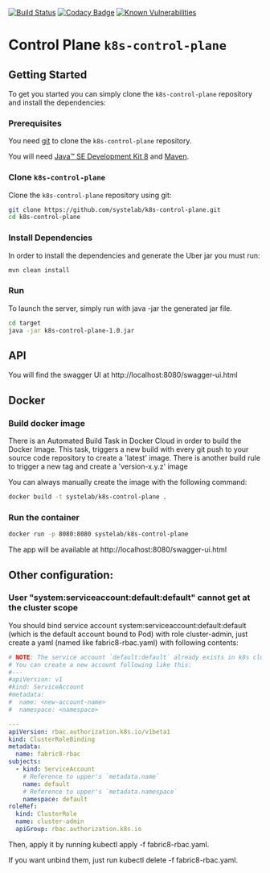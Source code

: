 [![Build Status](https://travis-ci.org/systelab/k8s-control-plane.svg?branch=master)](https://travis-ci.org/systelab/k8s-control-plane)
[![Codacy Badge](https://api.codacy.com/project/badge/Grade/7ce4e563c45b4d09a975d61bed7d5d50)](https://www.codacy.com/app/alfonsserra/k8s-control-plane?utm_source=github.com&amp;utm_medium=referral&amp;utm_content=systelab/k8s-control-plane&amp;utm_campaign=Badge_Grade)
[![Known Vulnerabilities](https://snyk.io/test/github/systelab/k8s-control-plane/badge.svg?targetFile=pom.xml)](https://snyk.io/test/github/systelab/k8s-control-plane?targetFile=pom.xml)

#  Control Plane `k8s-control-plane`


## Getting Started

To get you started you can simply clone the `k8s-control-plane` repository and install the dependencies:

### Prerequisites

You need [git][git] to clone the `k8s-control-plane` repository.

You will need [Java™ SE Development Kit 8][jdk-download] and [Maven][maven].

### Clone `k8s-control-plane`

Clone the `k8s-control-plane` repository using git:

```bash
git clone https://github.com/systelab/k8s-control-plane.git
cd k8s-control-plane
```

### Install Dependencies

In order to install the dependencies and generate the Uber jar you must run:

```bash
mvn clean install
```

### Run

To launch the server, simply run with java -jar the generated jar file.

```bash
cd target
java -jar k8s-control-plane-1.0.jar
```

## API

You will find the swagger UI at http://localhost:8080/swagger-ui.html

## Docker

### Build docker image

There is an Automated Build Task in Docker Cloud in order to build the Docker Image. 
This task, triggers a new build with every git push to your source code repository to create a 'latest' image.
There is another build rule to trigger a new tag and create a 'version-x.y.z' image

You can always manually create the image with the following command:

```bash
docker build -t systelab/k8s-control-plane . 
```

### Run the container

```bash
docker run -p 8080:8080 systelab/k8s-control-plane
```

The app will be available at http://localhost:8080/swagger-ui.html

## Other configuration:

### User "system:serviceaccount:default:default" cannot get at the cluster scope

You should bind service account system:serviceaccount:default:default (which is the default account bound to Pod) with role cluster-admin, just create a yaml (named like fabric8-rbac.yaml) with following contents:

``` yaml
# NOTE: The service account `default:default` already exists in k8s cluster.
# You can create a new account following like this:
#---
#apiVersion: v1
#kind: ServiceAccount
#metadata:
#  name: <new-account-name>
#  namespace: <namespace>

---
apiVersion: rbac.authorization.k8s.io/v1beta1
kind: ClusterRoleBinding
metadata:
  name: fabric8-rbac
subjects:
  - kind: ServiceAccount
    # Reference to upper's `metadata.name`
    name: default
    # Reference to upper's `metadata.namespace`
    namespace: default
roleRef:
  kind: ClusterRole
  name: cluster-admin
  apiGroup: rbac.authorization.k8s.io
```
Then, apply it by running kubectl apply -f fabric8-rbac.yaml.

If you want unbind them, just run kubectl delete -f fabric8-rbac.yaml.


[git]: https://git-scm.com/
[sboot]: https://projects.spring.io/spring-boot/
[maven]: https://maven.apache.org/download.cgi
[jdk-download]: http://www.oracle.com/technetwork/java/javase/downloads
[JEE]: http://www.oracle.com/technetwork/java/javaee/tech/index.html
